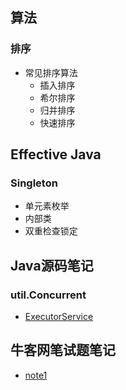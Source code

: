 ## 算法
### 排序
* 常见排序算法
  * 插入排序
  * 希尔排序
  * 归并排序
  * 快速排序

## Effective Java
### Singleton
* 单元素枚举
* 内部类
* 双重检查锁定

## Java源码笔记
### util.Concurrent
* [ExecutorService](src/main/java/me/zarktao/sourcecode/util/concurrent/ExecutorService.md)

## 牛客网笔试题笔记
* [note1](src/main/java/me/zarktao/exercises/notes1.md)
